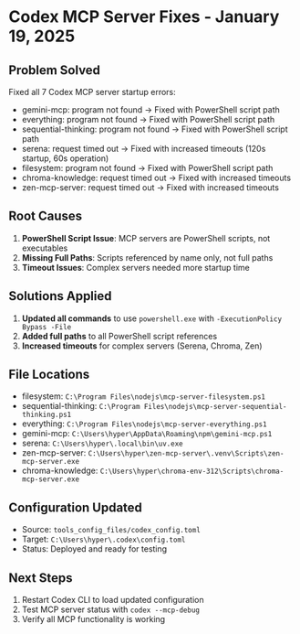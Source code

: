 # Codex MCP Server Fixes - January 19, 2025

## Problem Solved
Fixed all 7 Codex MCP server startup errors:
- gemini-mcp: program not found → Fixed with PowerShell script path
- everything: program not found → Fixed with PowerShell script path  
- sequential-thinking: program not found → Fixed with PowerShell script path
- serena: request timed out → Fixed with increased timeouts (120s startup, 60s operation)
- filesystem: program not found → Fixed with PowerShell script path
- chroma-knowledge: request timed out → Fixed with increased timeouts
- zen-mcp-server: request timed out → Fixed with increased timeouts

## Root Causes
1. **PowerShell Script Issue**: MCP servers are PowerShell scripts, not executables
2. **Missing Full Paths**: Scripts referenced by name only, not full paths
3. **Timeout Issues**: Complex servers needed more startup time

## Solutions Applied
1. **Updated all commands** to use `powershell.exe` with `-ExecutionPolicy Bypass -File`
2. **Added full paths** to all PowerShell script references
3. **Increased timeouts** for complex servers (Serena, Chroma, Zen)

## File Locations
- filesystem: `C:\Program Files\nodejs\mcp-server-filesystem.ps1`
- sequential-thinking: `C:\Program Files\nodejs\mcp-server-sequential-thinking.ps1`
- everything: `C:\Program Files\nodejs\mcp-server-everything.ps1`
- gemini-mcp: `C:\Users\hyper\AppData\Roaming\npm\gemini-mcp.ps1`
- serena: `C:\Users\hyper\.local\bin\uv.exe`
- zen-mcp-server: `C:\Users\hyper\zen-mcp-server\.venv\Scripts\zen-mcp-server.exe`
- chroma-knowledge: `C:\Users\hyper\chroma-env-312\Scripts\chroma-mcp-server.exe`

## Configuration Updated
- Source: `tools_config_files/codex_config.toml`
- Target: `C:\Users\hyper\.codex\config.toml`
- Status: Deployed and ready for testing

## Next Steps
1. Restart Codex CLI to load updated configuration
2. Test MCP server status with `codex --mcp-debug`
3. Verify all MCP functionality is working